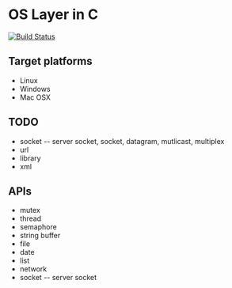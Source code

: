 # OS Layer in C

[![Build Status](https://travis-ci.org/bjtj/osl-c.svg?branch=master)](https://travis-ci.org/bjtj/osl-c)

## Target platforms

* Linux
* Windows
* Mac OSX

## TODO

* socket -- server socket, socket, datagram, mutlicast, multiplex
* url
* library
* xml

## APIs

* mutex
* thread
* semaphore
* string buffer
* file
* date
* list
* network
* socket -- server socket
